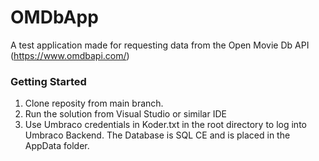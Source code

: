 # OMDbApp
A test application made for requesting data from the Open Movie Db API (https://www.omdbapi.com/)

<h3>Getting Started</h3>
<ol>
  <li>Clone reposity from main branch.</li>
  <li>Run the solution from Visual Studio or similar IDE</li>
  <li>Use Umbraco credentials in Koder.txt in the root directory to log into Umbraco Backend. The Database is SQL CE and is placed in the AppData folder.</li>
</ol>

